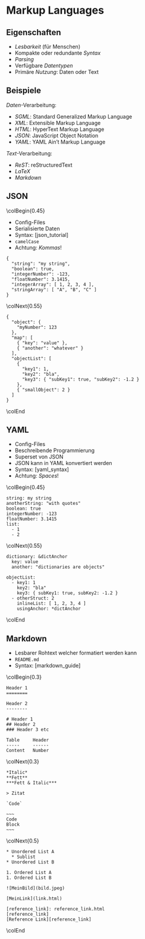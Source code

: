 Markup Languages
================


Eigenschaften
-------------

* *Lesbarkeit* (für Menschen)
* Kompakte oder redundante *Syntax*
* *Parsing*
* Verfügbare *Datentypen*
* Primäre *Nutzung*: Daten oder Text


Beispiele
---------

*Daten*-Verarbeitung:

* *SGML*: Standard Generalized Markup Language
* *XML*: Extensible Markup Language
* *HTML*: HyperText Markup Language
* *JSON*: JavaScript Object Notation
* *YAML*: YAML Ain’t Markup Language

*Text*-Verarbeitung:

* *ReST*: reStructuredText
* *LaTeX*
* *Markdown*


JSON
----

\colBegin{0.45}

* Config-Files
* Serialisierte Daten
* Syntax: [json_tutorial]
* `camelCase`
* Achtung: *Kommas*!

~~~{.json}
{
  "string": "my string",
  "boolean": true,
  "integerNumber": -123,
  "floatNumber": 3.1415,
  "integerArray": [ 1, 2, 3, 4 ],
  "stringArray": [ "A", "B", "C" ]
}
~~~

\colNext{0.55}

~~~{.json}
{
  "object": {
    "myNumber": 123
  },
  "map": [
    { "key": "value" },
    { "another": "whatever" }
  ],
  "objectList": [
    {
      "key1": 1,
      "key2": "bla",
      "key3": { "subKey1": true, "subKey2": -1.2 }
    },
    { "smallObject": 2 }
  ]
}
~~~

\colEnd


YAML
----

* Config-Files
* Beschreibende Programmierung
* Superset von JSON
* JSON kann in YAML konvertiert werden
* Syntax: [yaml_syntax]
* Achtung: *Spaces*!

\colBegin{0.45}

~~~{.yaml}
string: my string
anotherString: "with quotes"
boolean: true
integerNumber: -123
floatNumber: 3.1415
list:
  - 1
  - 2
~~~

\colNext{0.55}

~~~{.yaml}
dictionary: &dictAnchor
  key: value
  another: "dictionaries are objects"

objectList:
  - key1: 1
    key2: "bla"
    key3: { subKey1: true, subKey2: -1.2 }
  - otherStruct: 2
    inlineList: [ 1, 2, 3, 4 ]
    usingAnchor: *dictAnchor
~~~

\colEnd


Markdown
--------

* Lesbarer Rohtext welcher formatiert werden kann
* `README.md`
* Syntax: [markdown_guide]

\colBegin{0.3}

~~~{.markdown}
Header 1
========

Header 2
--------

# Header 1
## Header 2
### Header 3 etc

Table     Header
-----     ------
Content   Number
~~~

\colNext{0.3}

~~~~{.markdown}
*Italic*
**Fett**
***Fett & Italic***

> Zitat

`Code`

~~~
Code
Block
~~~

~~~~

\colNext{0.5}

~~~{.markdown}
* Unordered List A
  * Sublist
* Unordered List B

1. Ordered List A
1. Ordered List B

![MeinBild](bild.jpeg)

[MeinLink](link.html)

[reference_link]: reference_link.html
[reference_link]
[Reference Link][reference_link]
~~~

\colEnd
